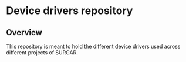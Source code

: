 # Device drivers repository

## Overview

This repository is meant to hold the different device drivers used across different projects of SURGAR.
